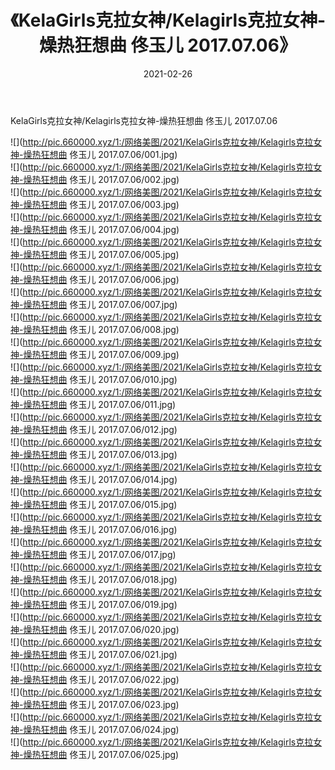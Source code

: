 ﻿---
layout: post
title:  《KelaGirls克拉女神/Kelagirls克拉女神-燥热狂想曲 佟玉儿 2017.07.06》
date:   2021-02-26
img: http://pic.660000.xyz/1:/网络美图/2021/KelaGirls克拉女神/Kelagirls克拉女神-燥热狂想曲 佟玉儿 2017.07.06/000.jpg
categories: [美女, 清纯, 唯美]
---

KelaGirls克拉女神/Kelagirls克拉女神-燥热狂想曲 佟玉儿 2017.07.06

 ![](http://pic.660000.xyz/1:/网络美图/2021/KelaGirls克拉女神/Kelagirls克拉女神-燥热狂想曲 佟玉儿 2017.07.06/001.jpg) <br>![](http://pic.660000.xyz/1:/网络美图/2021/KelaGirls克拉女神/Kelagirls克拉女神-燥热狂想曲 佟玉儿 2017.07.06/002.jpg) <br>![](http://pic.660000.xyz/1:/网络美图/2021/KelaGirls克拉女神/Kelagirls克拉女神-燥热狂想曲 佟玉儿 2017.07.06/003.jpg) <br>![](http://pic.660000.xyz/1:/网络美图/2021/KelaGirls克拉女神/Kelagirls克拉女神-燥热狂想曲 佟玉儿 2017.07.06/004.jpg) <br>![](http://pic.660000.xyz/1:/网络美图/2021/KelaGirls克拉女神/Kelagirls克拉女神-燥热狂想曲 佟玉儿 2017.07.06/005.jpg) <br>![](http://pic.660000.xyz/1:/网络美图/2021/KelaGirls克拉女神/Kelagirls克拉女神-燥热狂想曲 佟玉儿 2017.07.06/006.jpg) <br>![](http://pic.660000.xyz/1:/网络美图/2021/KelaGirls克拉女神/Kelagirls克拉女神-燥热狂想曲 佟玉儿 2017.07.06/007.jpg) <br>![](http://pic.660000.xyz/1:/网络美图/2021/KelaGirls克拉女神/Kelagirls克拉女神-燥热狂想曲 佟玉儿 2017.07.06/008.jpg) <br>![](http://pic.660000.xyz/1:/网络美图/2021/KelaGirls克拉女神/Kelagirls克拉女神-燥热狂想曲 佟玉儿 2017.07.06/009.jpg) <br>![](http://pic.660000.xyz/1:/网络美图/2021/KelaGirls克拉女神/Kelagirls克拉女神-燥热狂想曲 佟玉儿 2017.07.06/010.jpg) <br>![](http://pic.660000.xyz/1:/网络美图/2021/KelaGirls克拉女神/Kelagirls克拉女神-燥热狂想曲 佟玉儿 2017.07.06/011.jpg) <br>![](http://pic.660000.xyz/1:/网络美图/2021/KelaGirls克拉女神/Kelagirls克拉女神-燥热狂想曲 佟玉儿 2017.07.06/012.jpg) <br>![](http://pic.660000.xyz/1:/网络美图/2021/KelaGirls克拉女神/Kelagirls克拉女神-燥热狂想曲 佟玉儿 2017.07.06/013.jpg) <br>![](http://pic.660000.xyz/1:/网络美图/2021/KelaGirls克拉女神/Kelagirls克拉女神-燥热狂想曲 佟玉儿 2017.07.06/014.jpg) <br>![](http://pic.660000.xyz/1:/网络美图/2021/KelaGirls克拉女神/Kelagirls克拉女神-燥热狂想曲 佟玉儿 2017.07.06/015.jpg) <br>![](http://pic.660000.xyz/1:/网络美图/2021/KelaGirls克拉女神/Kelagirls克拉女神-燥热狂想曲 佟玉儿 2017.07.06/016.jpg) <br>![](http://pic.660000.xyz/1:/网络美图/2021/KelaGirls克拉女神/Kelagirls克拉女神-燥热狂想曲 佟玉儿 2017.07.06/017.jpg) <br>![](http://pic.660000.xyz/1:/网络美图/2021/KelaGirls克拉女神/Kelagirls克拉女神-燥热狂想曲 佟玉儿 2017.07.06/018.jpg) <br>![](http://pic.660000.xyz/1:/网络美图/2021/KelaGirls克拉女神/Kelagirls克拉女神-燥热狂想曲 佟玉儿 2017.07.06/019.jpg) <br>![](http://pic.660000.xyz/1:/网络美图/2021/KelaGirls克拉女神/Kelagirls克拉女神-燥热狂想曲 佟玉儿 2017.07.06/020.jpg) <br>![](http://pic.660000.xyz/1:/网络美图/2021/KelaGirls克拉女神/Kelagirls克拉女神-燥热狂想曲 佟玉儿 2017.07.06/021.jpg) <br>![](http://pic.660000.xyz/1:/网络美图/2021/KelaGirls克拉女神/Kelagirls克拉女神-燥热狂想曲 佟玉儿 2017.07.06/022.jpg) <br>![](http://pic.660000.xyz/1:/网络美图/2021/KelaGirls克拉女神/Kelagirls克拉女神-燥热狂想曲 佟玉儿 2017.07.06/023.jpg) <br>![](http://pic.660000.xyz/1:/网络美图/2021/KelaGirls克拉女神/Kelagirls克拉女神-燥热狂想曲 佟玉儿 2017.07.06/024.jpg) <br>![](http://pic.660000.xyz/1:/网络美图/2021/KelaGirls克拉女神/Kelagirls克拉女神-燥热狂想曲 佟玉儿 2017.07.06/025.jpg) <br>